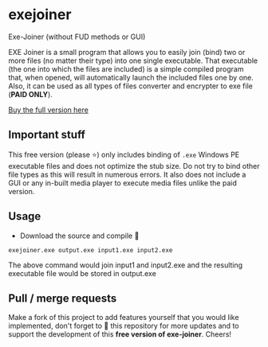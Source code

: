 # exejoiner
Exe-Joiner (without FUD methods or GUI)

EXE Joiner is a small program that allows you to easily join (bind) two or more files (no matter their type) into one single executable. That executable (the one into which the files are included) is a simple compiled program that, when opened, will automatically launch the included files one by one. Also, it can be used as all types of files converter and encrypter to exe file (**PAID ONLY**).

[Buy the full version here](https://www.exejoiner.com/)

## Important stuff
This free version (please ⭐) only includes binding of `.exe` Windows PE executable files and does not optimize the stub size.
Do not try to bind other file types as this will result in numerous errors. It also does not include a GUI or any in-built media
player to execute media files unlike the paid version.

## Usage

- Download the source and compile 💾
```
exejoiner.exe output.exe input1.exe input2.exe
```

The above command would join input1 and input2.exe and the resulting executable file would be stored in output.exe

## Pull / merge requests
Make a fork of this project to add features yourself that you would like implemented, don't forget to 🌟 this repository
for more updates and to support the development of this **free version of exe-joiner**. Cheers!
